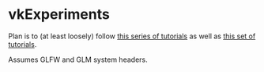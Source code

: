 # vkExperiments
Plan is to (at least loosely) follow [this series of tutorials](https://www.youtube.com/playlist?list=PL8327DO66nu9qYVKLDmdLW_84-yE4auCR) as well as [this set of tutorials](https://vulkan-tutorial.com/Introduction).

Assumes GLFW and GLM system headers.
